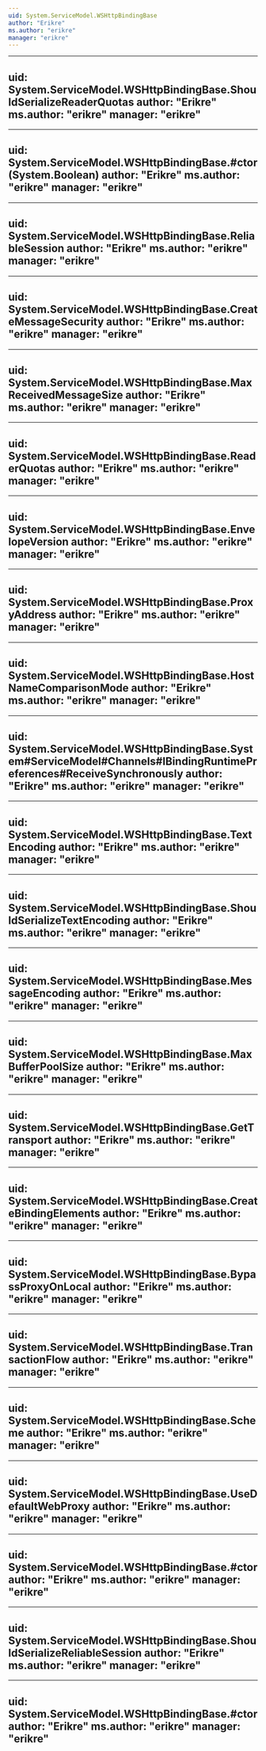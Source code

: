 ```yaml
---
uid: System.ServiceModel.WSHttpBindingBase
author: "Erikre"
ms.author: "erikre"
manager: "erikre"
---
```


---
uid: System.ServiceModel.WSHttpBindingBase.ShouldSerializeReaderQuotas
author: "Erikre"
ms.author: "erikre"
manager: "erikre"
---

---
uid: System.ServiceModel.WSHttpBindingBase.#ctor(System.Boolean)
author: "Erikre"
ms.author: "erikre"
manager: "erikre"
---

---
uid: System.ServiceModel.WSHttpBindingBase.ReliableSession
author: "Erikre"
ms.author: "erikre"
manager: "erikre"
---

---
uid: System.ServiceModel.WSHttpBindingBase.CreateMessageSecurity
author: "Erikre"
ms.author: "erikre"
manager: "erikre"
---

---
uid: System.ServiceModel.WSHttpBindingBase.MaxReceivedMessageSize
author: "Erikre"
ms.author: "erikre"
manager: "erikre"
---

---
uid: System.ServiceModel.WSHttpBindingBase.ReaderQuotas
author: "Erikre"
ms.author: "erikre"
manager: "erikre"
---

---
uid: System.ServiceModel.WSHttpBindingBase.EnvelopeVersion
author: "Erikre"
ms.author: "erikre"
manager: "erikre"
---

---
uid: System.ServiceModel.WSHttpBindingBase.ProxyAddress
author: "Erikre"
ms.author: "erikre"
manager: "erikre"
---

---
uid: System.ServiceModel.WSHttpBindingBase.HostNameComparisonMode
author: "Erikre"
ms.author: "erikre"
manager: "erikre"
---

---
uid: System.ServiceModel.WSHttpBindingBase.System#ServiceModel#Channels#IBindingRuntimePreferences#ReceiveSynchronously
author: "Erikre"
ms.author: "erikre"
manager: "erikre"
---

---
uid: System.ServiceModel.WSHttpBindingBase.TextEncoding
author: "Erikre"
ms.author: "erikre"
manager: "erikre"
---

---
uid: System.ServiceModel.WSHttpBindingBase.ShouldSerializeTextEncoding
author: "Erikre"
ms.author: "erikre"
manager: "erikre"
---

---
uid: System.ServiceModel.WSHttpBindingBase.MessageEncoding
author: "Erikre"
ms.author: "erikre"
manager: "erikre"
---

---
uid: System.ServiceModel.WSHttpBindingBase.MaxBufferPoolSize
author: "Erikre"
ms.author: "erikre"
manager: "erikre"
---

---
uid: System.ServiceModel.WSHttpBindingBase.GetTransport
author: "Erikre"
ms.author: "erikre"
manager: "erikre"
---

---
uid: System.ServiceModel.WSHttpBindingBase.CreateBindingElements
author: "Erikre"
ms.author: "erikre"
manager: "erikre"
---

---
uid: System.ServiceModel.WSHttpBindingBase.BypassProxyOnLocal
author: "Erikre"
ms.author: "erikre"
manager: "erikre"
---

---
uid: System.ServiceModel.WSHttpBindingBase.TransactionFlow
author: "Erikre"
ms.author: "erikre"
manager: "erikre"
---

---
uid: System.ServiceModel.WSHttpBindingBase.Scheme
author: "Erikre"
ms.author: "erikre"
manager: "erikre"
---

---
uid: System.ServiceModel.WSHttpBindingBase.UseDefaultWebProxy
author: "Erikre"
ms.author: "erikre"
manager: "erikre"
---

---
uid: System.ServiceModel.WSHttpBindingBase.#ctor
author: "Erikre"
ms.author: "erikre"
manager: "erikre"
---

---
uid: System.ServiceModel.WSHttpBindingBase.ShouldSerializeReliableSession
author: "Erikre"
ms.author: "erikre"
manager: "erikre"
---

---
uid: System.ServiceModel.WSHttpBindingBase.#ctor
author: "Erikre"
ms.author: "erikre"
manager: "erikre"
---
